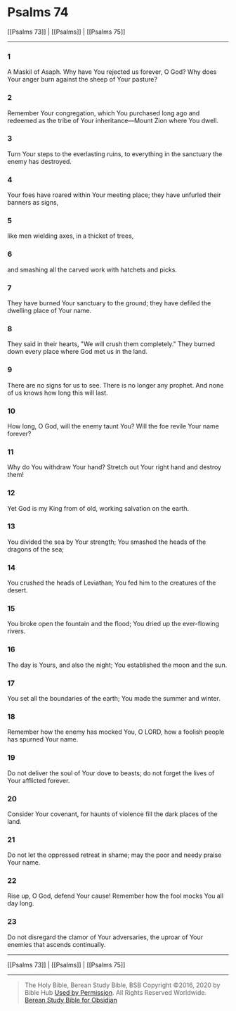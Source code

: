 # Psalms 74

[[Psalms 73]] | [[Psalms]] | [[Psalms 75]]

---

### 1
A Maskil of Asaph. Why have You rejected us forever, O God? Why does Your anger burn against the sheep of Your pasture?

### 2
Remember Your congregation, which You purchased long ago and redeemed as the tribe of Your inheritance—Mount Zion where You dwell.

### 3
Turn Your steps to the everlasting ruins, to everything in the sanctuary the enemy has destroyed.

### 4
Your foes have roared within Your meeting place; they have unfurled their banners as signs,

### 5
like men wielding axes, in a thicket of trees,

### 6
and smashing all the carved work with hatchets and picks.

### 7
They have burned Your sanctuary to the ground; they have defiled the dwelling place of Your name.

### 8
They said in their hearts, "We will crush them completely." They burned down every place where God met us in the land.

### 9
There are no signs for us to see. There is no longer any prophet. And none of us knows how long this will last.

### 10
How long, O God, will the enemy taunt You? Will the foe revile Your name forever?

### 11
Why do You withdraw Your hand? Stretch out Your right hand and destroy them!

### 12
Yet God is my King from of old, working salvation on the earth.

### 13
You divided the sea by Your strength; You smashed the heads of the dragons of the sea;

### 14
You crushed the heads of Leviathan; You fed him to the creatures of the desert.

### 15
You broke open the fountain and the flood; You dried up the ever-flowing rivers.

### 16
The day is Yours, and also the night; You established the moon and the sun.

### 17
You set all the boundaries of the earth; You made the summer and winter.

### 18
Remember how the enemy has mocked You, O LORD, how a foolish people has spurned Your name.

### 19
Do not deliver the soul of Your dove to beasts; do not forget the lives of Your afflicted forever.

### 20
Consider Your covenant, for haunts of violence fill the dark places of the land.

### 21
Do not let the oppressed retreat in shame; may the poor and needy praise Your name.

### 22
Rise up, O God, defend Your cause! Remember how the fool mocks You all day long.

### 23
Do not disregard the clamor of Your adversaries, the uproar of Your enemies that ascends continually.

---

[[Psalms 73]] | [[Psalms]] | [[Psalms 75]]

---

> The Holy Bible, Berean Study Bible, BSB
> Copyright &copy;2016, 2020 by Bible Hub
> [Used by Permission](https://berean.bible/terms.htm). All Rights Reserved Worldwide.
> [Berean Study Bible for Obsidian](https://github.com/gapmiss/berean-study-bible-for-obsidian)

